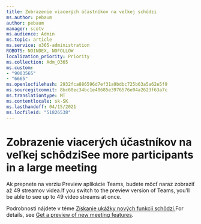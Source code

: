 ```yaml
---
title: Zobrazenie viacerých účastníkov na veľkej schôdzi
ms.author: pebaum
author: pebaum
manager: scotv
ms.audience: Admin
ms.topic: article
ms.service: o365-administration
ROBOTS: NOINDEX, NOFOLLOW
localization_priority: Priority
ms.collection: Adm_O365
ms.custom:
- "9003565"
- "6665"
ms.openlocfilehash: 2932fca886596d7ef31a9bdbc725b63a5a62e5f9
ms.sourcegitcommit: 8bc60ec34bc1e40685e3976576e04a2623f63a7c
ms.translationtype: MT
ms.contentlocale: sk-SK
ms.lasthandoff: 04/15/2021
ms.locfileid: "51826538"
---
```

# <a name="see-more-participants-in-a-large-meeting"></a><span data-ttu-id="11729-102">Zobrazenie viacerých účastníkov na veľkej schôdzi</span><span class="sxs-lookup"><span data-stu-id="11729-102">See more participants in a large meeting</span></span>

<span data-ttu-id="11729-103">Ak prepnete na verziu Preview aplikácie Teams, budete môcť naraz zobraziť až 49 streamov videa.</span><span class="sxs-lookup"><span data-stu-id="11729-103">If you switch to the preview version of Teams, you’ll be able to see up to 49 video streams at once.</span></span>

<span data-ttu-id="11729-104">Podrobnosti nájdete v téme [Získanie ukážky nových funkcií schôdzí.](https://support.microsoft.com/office/04533e91-3203-4530-a1c0-8f77c0731699)</span><span class="sxs-lookup"><span data-stu-id="11729-104">For details, see [Get a preview of new meeting features](https://support.microsoft.com/office/04533e91-3203-4530-a1c0-8f77c0731699).</span></span>
